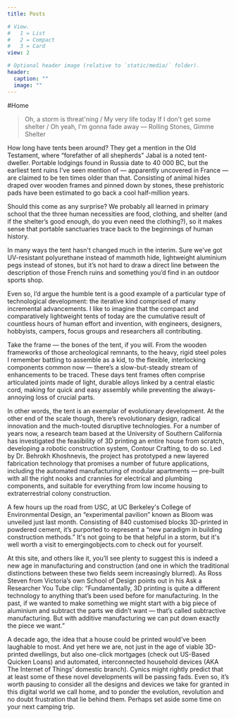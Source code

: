 ```yaml
---
title: Posts

# View.
#   1 = List
#   2 = Compact
#   3 = Card
view: 2

# Optional header image (relative to `static/media/` folder).
header:
  caption: ""
  image: ""
---
```


#Home

>Oh, a storm is threat'ning / My very life today
>If I don't get some shelter / Oh yeah, I'm gonna fade away
>— Rolling Stones, Gimme Shelter

How long have tents been around? They get a mention in the Old Testament, where  “forefather of all shepherds” Jabal is a noted tent-dweller. Portable lodgings found in Russia date to 40 000 BC, but the earliest tent ruins I’ve seen mention of — apparently uncovered in France — are claimed to be ten times older than that. Consisting of animal hides draped over wooden frames and pinned down by stones, these prehistoric pads have been estimated to go back a cool half-million years.

Should this come as any surprise? We probably all learned in primary school that the three human necessities are food, clothing, and shelter (and if the shelter’s good enough, do you even need the clothing?), so it makes sense that portable sanctuaries trace back to the beginnings of human history.

In many ways the tent hasn't changed much in the interim. Sure we’ve got UV-resistant polyurethane instead of mammoth hide, lightweight aluminium pegs instead of stones, but it’s not hard to draw a direct line between the description of those French ruins and something you’d find in an outdoor sports shop. 

Even so, I’d argue the humble tent is a good example of a particular type of technological development: the iterative kind comprised of many incremental advancements. I like to imagine that the compact and comparatively lightweight tents of today are the cumulative result of countless hours of human effort and invention, with engineers, designers, hobbyists, campers, focus groups and researchers all contributing.
 
Take the frame — the bones of the tent, if you will. From the wooden frameworks of those archeological remnants, to the heavy, rigid steel poles I remember battling to assemble as a kid, to the flexible, interlocking components common now — there’s a slow-but-steady stream of enhancements to be traced. These days tent frames often comprise articulated joints made of light, durable alloys linked by a central elastic cord, making for quick and easy assembly while preventing the always-annoying loss of crucial parts.

In other words, the tent is an exemplar of evolutionary development. At the other end of the scale though, there’s revolutionary design, radical innovation and the much-touted disruptive technologies. For a number of years now, a research team based at the University of Southern California has investigated the feasibility of 3D printing an entire house from scratch, developing a robotic construction system, Contour Crafting, to do so. Led by Dr. Behrokh Khoshnevis, the project has prototyped a new layered fabrication technology that promises a number of future applications, including the automated manufacturing of modular apartments — pre-built with all the right nooks and crannies for electrical and plumbing components, and suitable for everything from low income housing to extraterrestrial colony construction.  

A few hours up the road from USC, at UC Berkeley's College of Environmental Design, an “experimental pavilion” known as Bloom was unveiled just last month. Consisting of 840 customised blocks 3D-printed in powdered cement, it’s purported to represent a “new paradigm in building construction methods.” It's not going to be that helpful in a storm, but it's well worth a visit to emergingobjects.com to check out for yourself.  

At this site, and others like it, you’ll see plenty to suggest this is indeed a new age in manufacturing and construction (and one in which the traditional distinctions between these two fields seem increasingly blurred). As Ross Steven from Victoria’s own School of Design points out in his Ask a Researcher You Tube clip: “Fundamentally, 3D printing is quite a different technology to anything that’s been used before for manufacturing. In the past, if we wanted to make something we might start with a big piece of aluminium and subtract the parts we didn’t want — that’s called subtractive manufacturing. But with additive manufacturing we can put down exactly the piece we want.”

A decade ago, the idea that a house could be printed would’ve been laughable to most. And yet here we are, not just in the age of viable 3D-printed dwellings, but also one-click mortgages (check out US-Based Quicken Loans) and automated, interconnected household devices (AKA The Internet of Things’ domestic branch). Cynics might rightly predict that at least some of these novel developments will be passing fads. Even so, it’s worth pausing to consider all the designs and devices we take for granted in this digital world we call home, and to ponder the evolution, revolution and no doubt frustration that lie behind them. Perhaps set aside some time on your next camping trip.
